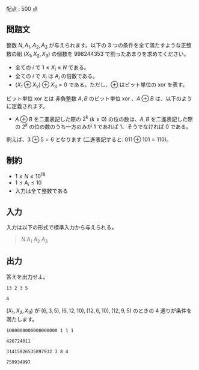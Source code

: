 配点 : $500$ 点

## 問題文

整数 $N,A_1,A_2,A_3$ が与えられます。以下の $3$ つの条件を全て満たすような正整数の組 $(X_1,X_2,X_3)$ の個数を $998244353$ で割ったあまりを求めてください。

- 全ての $i$ で $1\leq X_i \leq N$ である。
- 全ての $i$ で $X_i$ は $A_i$ の倍数である。
- $(X_1 \oplus X_2) \oplus X_3 = 0$ である。ただし、$\oplus$ はビット単位の xor を表す。

ビット単位 xor とは
非負整数 $A, B$ のビット単位 xor 、$A \oplus B$ は、以下のように定義されます。

- $A \oplus B$ を二進表記した際の $2^k$ ($k \geq 0$) の位の数は、$A, B$ を二進表記した際の $2^k$ の位の数のうち一方のみが $1$ であれば $1$、そうでなければ $0$ である。

例えば、$3 \oplus 5 = 6$ となります (二進表記すると: $011 \oplus 101 = 110$)。

## 制約

- $1 \leq N \leq 10^{18}$
- $1 \leq A_i \leq 10$
- 入力は全て整数である

## 入力

入力は以下の形式で標準入力から与えられる。

> $N$ $A_1$ $A_2$ $A_3$

## 出力

答えを出力せよ。  

```input1
13 2 3 5
```

```output1
4
```

$(X_1,X_2,X_3)$ が $(6,3,5),(6,12,10),(12,6,10),(12,9,5)$ のときの $4$ 通りが条件を満たします。

```input2
1000000000000000000 1 1 1
```

```output2
426724011
```

```input3
31415926535897932 3 8 4
```

```output3
759934997
```